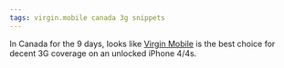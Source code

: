 ```yaml
---
tags: virgin.mobile canada 3g snippets
---
```


In Canada for the 9 days, looks like [Virgin Mobile](http://www.virginmobile.ca/) is the best choice for decent 3G coverage on an unlocked iPhone 4/4s.
